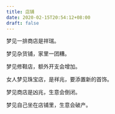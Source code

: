 ```yaml
---
title: 店铺
date: 2020-02-15T20:54:12+08:00
draft: false
---
```


梦见一排商店是祥瑞。<br>



梦见杂货铺，家里一团糟。<br>



梦见修鞋店，额外开支会增加。<br>



女人梦见珠宝店，是祥兆，要添置新的首饰。<br>



梦见商店是凶兆，生意会倒闭。<br>



梦见自己坐在店铺里，生意会破产。<br>
